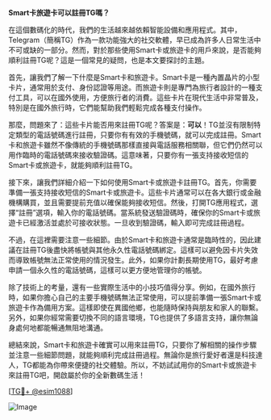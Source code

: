 **Smart卡旅遊卡可以註冊TG嗎？**

在這個數碼化的時代，我們的生活越來越依賴智能設備和應用程式。其中，Telegram（簡稱TG）作為一款功能強大的社交軟體，早已成為許多人日常生活中不可或缺的一部分。然而，對於那些使用Smart卡或旅遊卡的用戶來說，是否能夠順利註冊TG呢？這是一個常見的疑問，也是本文要探討的主題。

首先，讓我們了解一下什麼是Smart卡和旅遊卡。Smart卡是一種內置晶片的小型卡片，通常用於支付、身份認證等用途。而旅遊卡則是專門為旅行者設計的一種支付工具，可以在國外使用，方便旅行者的消費。這些卡片在現代生活中非常普及，特別是在國外旅行時，它們能幫助我們輕鬆完成各種支付操作。

那麼，問題來了：這些卡片能否用來註冊TG呢？答案是：**可以**！TG並沒有限制特定類型的電話號碼進行註冊，只要你有有效的手機號碼，就可以完成註冊。Smart卡和旅遊卡雖然不像傳統的手機號碼那樣直接與電話服務相關聯，但它們仍然可以用作臨時的電話號碼來接收驗證碼。這意味著，只要你有一張支持接收短信的Smart卡或旅遊卡，就能夠順利註冊TG。

接下來，讓我們詳細介紹一下如何使用Smart卡或旅遊卡註冊TG。首先，你需要準備一張支持接收短信的Smart卡或旅遊卡。這些卡片通常可以在各大銀行或金融機構購買，並且需要提前充值以確保能夠接收短信。然後，打開TG應用程式，選擇“註冊”選項，輸入你的電話號碼。當系統發送驗證碼時，確保你的Smart卡或旅遊卡已經激活並處於可接收狀態。一旦收到驗證碼，輸入即可完成註冊過程。

不過，在這裡需要注意一些細節。由於Smart卡和旅遊卡通常是臨時性的，因此建議在註冊TG後盡快將帳號與其他永久性電話號碼綁定。這樣可以避免因卡片失效而導致帳號無法正常使用的情況發生。此外，如果你計劃長期使用TG，最好考慮申請一個永久性的電話號碼，這樣可以更方便地管理你的帳號。

除了技術上的考量，還有一些實際生活中的小技巧值得分享。例如，在國外旅行時，如果你擔心自己的主要手機號碼無法正常使用，可以提前準備一張Smart卡或旅遊卡作為備用方案。這樣即使在異國他鄉，也能隨時保持與朋友和家人的聯繫。另外，如果你經常需要切換不同的語言環境，TG也提供了多語言支持，讓你無論身處何地都能暢通無阻地溝通。

總結來說，Smart卡和旅遊卡確實可以用來註冊TG，只要你了解相關的操作步驟並注意一些細節問題，就能夠順利完成註冊過程。無論你是旅行愛好者還是科技達人，TG都能為你帶來便捷的社交體驗。所以，不妨試試用你的Smart卡或旅遊卡來註冊TG吧，開啟屬於你的全新數碼生活！

[[TG💪+ @esim1088](https://t.me/s/esim1088)] 

![Image](https://i.postimg.cc/4NQfJmqS/Snipaste-2025-05-13-00-14-12.png)